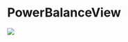 # PowerBalanceView
[![](https://jitpack.io/v/xyz.jbonet/PowerBalanceView.svg)](https://jitpack.io/#xyz.jbonet/PowerBalanceView)
